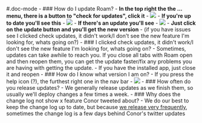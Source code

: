 #.doc-mode
    - ### How do I update Roam?
        - **In the top right the the ... menu, there is a button to "check for updates", click it**
            - ![](https://firebasestorage.googleapis.com/v0/b/firescript-577a2.appspot.com/o/imgs%2Fapp%2Fhelp%2F4Ijp3Bc0lk.png?alt=media&token=03798765-c104-4abb-ba96-6864e2527fe9)
        - **If you're up to date you'll see this**
            - ![](https://firebasestorage.googleapis.com/v0/b/firescript-577a2.appspot.com/o/imgs%2Fapp%2Fhelp%2FldST-_ZTv0.png?alt=media&token=9a0f3544-499f-4bda-aa54-c3212884bd4f)
        - **If there's an update you'll see**
            - ![](https://firebasestorage.googleapis.com/v0/b/firescript-577a2.appspot.com/o/imgs%2Fapp%2Fhelp%2FxHwW9WnzmE.png?alt=media&token=2c444187-3a33-4a9d-9233-a2e2ea60ec22)
        - **Just click on the update button and you'll get the new version**
            - (if you have issues see I clicked check updates, it didn't work/I don't see the new feature I'm looking for, whats going on?)
    - ### I clicked check updates, it didn't work/I don't see the new feature I'm looking for, whats going on?
        - Sometimes, updates can take awhile to reach you. If you close all tabs with Roam open and then reopen them, you can get the update faster/fix any problems you are having with getting the update.
            - If you have the installed app, just close it and reopen
    - ### How do I know what version I am on?
        - If you press the help icon (?), the furthest right one in the nav bar
        - ![](https://firebasestorage.googleapis.com/v0/b/firescript-577a2.appspot.com/o/imgs%2Fapp%2Fhelp-documentation%2F2QghJKyuoc.png?alt=media&token=339626fb-af01-417c-9707-9c7ddf418eb9)
    - ### How often do you release updates?
        - We generally release updates as we finish them, so usually we'll deploy changes a few times a week.
    - ### Why does the change log not show x feature Conor tweeted about?
        - We do our best to keep the change log up to date, but because [we release very frequently](((PBQARwWkt))), sometimes the change log is a few days behind Conor's twitter updates
